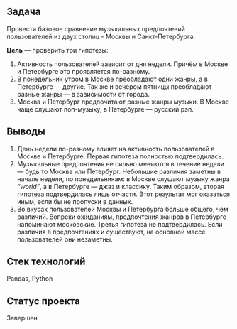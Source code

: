 ## Задача
Провести базовое сравнение музыкальных предпочтений пользователей из двух столиц - Москвы и Санкт-Петербурга. 

**Цель** — проверить три гипотезы:
1. Активность пользователей зависит от дня недели. Причём в Москве и Петербурге это проявляется по-разному.
2. В понедельник утром в Москве преобладают одни жанры, а в Петербурге — другие. Так же и вечером пятницы преобладают разные жанры — в зависимости от города. 
3. Москва и Петербург предпочитают разные жанры музыки. В Москве чаще слушают поп-музыку, в Петербурге — русский рэп.

## Выводы
1. День недели по-разному влияет на активность пользователей в Москве и Петербурге. Первая гипотеза полностью подтвердилась.
2. Музыкальные предпочтения не сильно меняются в течение недели — будь то Москва или Петербург. Небольшие различия заметны в начале недели, по понедельникам: в Москве слушают музыку жанра _“world”_, а  в Петербурге — джаз и классику. Таким образом, вторая гипотеза подтвердилась лишь отчасти. Этот результат мог оказаться иным, если бы не пропуски в данных.
3. Во вкусах пользователей Москвы и Петербурга больше общего, чем различий. Вопреки ожиданиям, предпочтения жанров в Петербурге напоминают московские. Третья гипотеза не подтвердилась. Если различия в предпочтениях и существуют, на основной массе пользователей они незаметны.

## Стек технологий
Pandas, Python

## Статус проекта
Завершен
